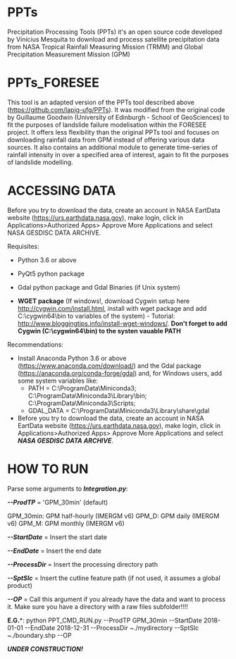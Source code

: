 # PPTs
Precipitation Processing Tools (PPTs) it's an open source code developed by Vinícius Mesquita to download and process satellite precipitation data from NASA Tropical Rainfall Measuring Mission (TRMM) and Global Precipitation Measurement Mission (GPM)

# PPTs_FORESEE
This tool is an adapted version of the PPTs tool described above (https://github.com/lapig-ufg/PPTs). It was modified from the original code by Guillaume Goodwin (University of Edinburgh - School of GeoSciences) to fit the purposes of landslide failure modelisation within the FORESEE project. It offers less flexibility than the original PPTs tool and focuses on downloading rainfall data from GPM instead of offering various data sources. It also contains an additional module to generate time-series of rainfall intensity in over a specified area of interest, again to fit the purposes of landslide modelling.

# ACCESSING DATA
Before you try to download the data, create an account in NASA EartData website (https://urs.earthdata.nasa.gov), make login, click in Applications>Authorized Apps> Approve More Applications and select NASA GESDISC DATA ARCHIVE.


Requisites:

  * Python 3.6 or above
  
  * PyQt5 python package
  
  * Gdal python package and Gdal Binaries (if Unix system)
  
  * **WGET package** (If windows!, download Cygwin setup here http://cygwin.com/install.html, install with wget package and add C:\cygwin64\bin to variables of the system) - Tutorial: http://www.bloggingtips.info/install-wget-windows/. __Don't forget to add Cygwin (C:\cygwin64\bin) to the systen vauable PATH__
  
  
Recommendations: 
   * Install Anaconda Python 3.6 or above (https://www.anaconda.com/download/) and the Gdal package (https://anaconda.org/conda-forge/gdal) and, for Windows users, add some system variables like:
     * PATH =  C:\ProgramData\Miniconda3; C:\ProgramData\Miniconda3\Library\bin; C:\ProgramData\Miniconda3\Scripts;
     * GDAL_DATA = C:\ProgramData\Miniconda3\Library\share\gdal
   * Before you try to download the data, create an account in NASA EartData website (https://urs.earthdata.nasa.gov), make login, click in Applications>Authorized Apps> Approve More Applications and select ***NASA GESDISC DATA ARCHIVE***.

# HOW TO RUN

Parse some arguments to ***Integration.py***:


***--ProdTP*** = 'GPM_30min' (default)

GPM_30min: GPM half-hourly (IMERGM v6)
GPM_D: GPM daily (IMERGM v6)
GPM_M: GPM monthly (IMERGM v6)

***--StartDate*** = Insert the start date

***--EndDate*** = Insert the end date

***--ProcessDir*** = Insert the processing directory path

***--SptSlc*** = Insert the cutline feature path (if not used, it assumes a global product)

***--OP*** = Call this argument if you already have the data and want to process it. Make sure you have a directory with a raw files subfolder!!!!
 
 
 **E.G.***: python PPT_CMD_RUN.py --ProdTP GPM_30min --StartDate 2018-01-01 --EndDate 2018-12-31 --ProcessDir ~./mydirectory --SptSlc ~./boundary.shp --OP
 
 
 ***UNDER CONSTRUCTION!***
 
 
